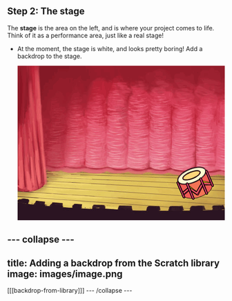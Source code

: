 ## Step 2: The stage

The __stage__ is the area on the left, and is where your project comes to life. Think of it as a performance area, just like a real stage!

+ At the moment, the stage is white, and looks pretty boring! Add a backdrop to the stage.

    ![Adding a stage backdrop](images/band-stage.png)

--- collapse ---
---
title: Adding a backdrop from the Scratch library
image: images/image.png
---
[[[backdrop-from-library]]]
--- /collapse ---
